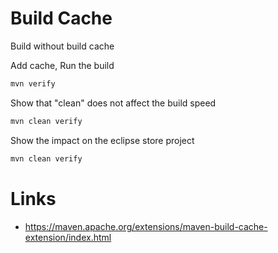 # Build Cache

Build without build cache

Add cache, Run the build

```bash
mvn verify
```

Show that "clean" does not affect the build speed

```bash
mvn clean verify
```

Show the impact on the eclipse store project

```bash
mvn clean verify
```

# Links

- https://maven.apache.org/extensions/maven-build-cache-extension/index.html
